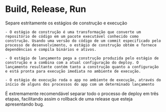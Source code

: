 # Build, Release, Run

Separe estritamente os estágios de construção e execução

```
- O estágio de construção é uma transformação que converte um repositório de código em um pacote executável conhecido como construção. Usando uma versão do código de um commit especificado pelo processo de desenvolvimento, o estágio de construção obtém e fornece dependências e compila binários e ativos.

- O estágio de lançamento pega a construção produzida pelo estágio de construção e a combina com a atual configuração do deploy. O lançamento resultante contém tanto a construção quanto a configuração e está pronta para execução imediata no ambiente de execução.

- O estágio de execução roda o app no ambiente de execução, através do início de alguns dos processos do app com um determinado lançamento
```

É extremamente recomendável separar todo o processo de deploy em três etapas, facilitando assim o rollback de uma release que esteja apresentando bug.
